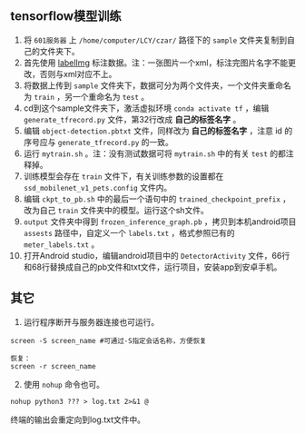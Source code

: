 ## tensorflow模型训练
1. 将 `601服务器` 上 `/home/computer/LCY/czar/` 路径下的 `sample` 文件夹复制到自己的文件夹下。
2. 首先使用 [labelImg](https://github.com/tzutalin/labelImg/files/2638199/windows_v1.8.1.zip) 标注数据。注：一张图片一个xml，标注完图片名字不能更改，否则与xml对应不上。
3. 将数据上传到 `sample` 文件夹下，数据可分为两个文件夹，一个文件夹重命名为 `train` ，另一个重命名为 `test` 。
4. cd到这个sample文件夹下，激活虚拟环境 `conda activate tf` ，编辑 `generate_tfrecord.py` 文件，第32行改成 **自己的标签名字** 。
5. 编辑 `object-detection.pbtxt` 文件，同样改为 **自己的标签名字** ，注意 id 的序号应与 `generate_tfrecord.py` 的一致。
6. 运行 `mytrain.sh` 。注：没有测试数据可将 `mytrain.sh` 中的有关 `test` 的都注释掉。
7. 训练模型会存在 `train` 文件下，有关训练参数的设置都在 `ssd_mobilenet_v1_pets.config` 文件内。
8. 编辑 `ckpt_to_pb.sh` 中的最后一个语句中的 `trained_checkpoint_prefix` ，改为自己 `train` 文件夹中的模型。运行这个sh文件。 
9. `output` 文件夹中得到 `frozen_inference_graph.pb` ，拷贝到本机android项目 `assests` 路径中，自定义一个 `labels.txt` ，格式参照已有的 `meter_labels.txt` 。
10. 打开Android studio，编辑android项目中的 `DetectorActivity` 文件，66行和68行替换成自己的pb文件和txt文件，运行项目，安装app到安卓手机。



## 其它
1. 运行程序断开与服务器连接也可运行。
```如果是首次登录，可用screen启动会话，保持异常断开后，程序仍在运行：
screen -S screen_name #可通过-S指定会话名称，方便恢复

恢复：
screen -r screen_name
```

2. 使用 `nohup` 命令也可。
```
nohup python3 ??? > log.txt 2>&1 @
```
终端的输出会重定向到log.txt文件中。
